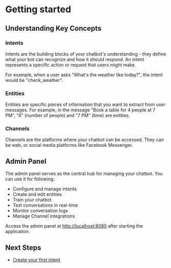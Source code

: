 # Getting started

## Understanding Key Concepts

### Intents

Intents are the building blocks of your chatbot's understanding - they define what your bot can recognize and how it should respond. An intent represents a specific action or request that users might make.

For example, when a user asks "What's the weather like today?", the intent would be "check_weather".

### Entities

Entities are specific pieces of information that you want to extract from user messages. For example, in the message "Book a table for 4 people at 7 PM", "4" (number of people) and "7 PM" (time) are entities.

### Channels

Channels are the platforms where your chatbot can be accessed. They can be web, or social media platforms like Facebook Messenger.

## Admin Panel

The admin panel serves as the central hub for managing your chatbot. You can use it for following:

- Configure and manage intents
- Create and edit entities
- Train your chatbot
- Test conversations in real-time
- Monitor conversation logs
- Manage Channel integrations

Access the admin panel at [http://localhost:8080](http://localhost:8080) after starting the application.

## Next Steps
- [Create your first intent](02-creating-order-status-check.md)